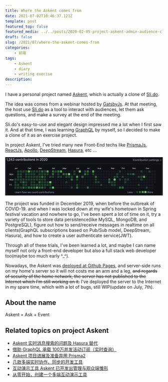 ```yaml
---
title: Where the Askent comes from
date: 2021-07-02T10:46:37.121Z
template: post
featured_top: false
featured_media: ../../posts/2020-02-05-project-askent-admin-audience-client/askent-admin-event.png
draft: false
slug: /2021/07/where-the-askent-comes-from
categories: 
    - 前端
tags:
    - Askent
    - diary
    - writing execise
description: 
---
```


I have a personal project named [Askent](https://github.com/BerlinChan/askent), which is actually a clone of [Sli.do](https://www.sli.do/).

<!-- endExcerpt -->

The idea was comes from a webinar hosted by [GatsbyJs](https://www.gatsbyjs.com/). At that meeting, the host use [Sli.do](https://www.sli.do/) as a tool to interact with audiences, let them ask questions, and make a survey at the end of the meeting.

Sli.do's easy-to-use and elegant design impressed me a lot when I first saw it. And at that time, I was learning [GraphQL](https://graphql.org/) by myself, so I decided to make a clone of it as an exercise project.

In project Askent, I've tried many new Front-End techs like [PrismaJs](https://www.prisma.io/), [ReactJs](https://reactjs.org/), [Apollo](https://www.apollographql.com/), [DeepStream](https://deepstream.io/), [Hasura](https://hasura.io/), etc ...

![github-contributions-2020](./github-contributions-2020.png)

The project was funded in December 2019, when before the outbreak of COVID-19. and when I was locked down at my wife's hometown in Spring festival vacation and nowhere to go, I've been spent a lot of time on it, try a variety of tools to store data persistence(like MySQL, MongoDB, and PostgreSQL), figure out how to send/receive messages in realtime on all clients(GraphQL subscriptions based on Pub/Sub model, DeepStream, Hasura), and how to create a user authenticate service(JWT).

Through all of these trials, I've been learned a lot, and maybe I can name myself not only a front-end developer but also a full stack web developer too(maybe too much early ^_^).

Nowadays, the Askent was [deployed at Github Pages](https://askent.berlinchan.com/), and server-side runs on my home's server so it will not costs me an arm and a leg, ~~and regards of security of the home network, the server has not published to the Internet which I'm still working on it.~~ I've deployed the server to the Internet in my spare time, which with a lot of bugs, still WIP(update on July, 7th).

## About the name

Askent = Ask + Event

## Related topics on project Askent

- [Askent 实时消息搜索的问题及 Hasura 替代](/2021/03/askent-realtime-search-implement-and-hasura)
- [借助 GraphQL 承载 100万并发活动订阅（实时查询）](/2021/03/Scaling-to-1-million-active-GraphQL-subscriptions)
- [Askent 项目进展及准备弃用 Prisma2](/2020/03/askent-give-up-prisma2)
- [几款多端实时协作、同步的开发工具](/2020/03/real-time-multi-device-collaboration-devtools)
- [互动演示工具 Askent 已开发出管理与观众端雏形](/2020/02/project-askent-admin-audience-client)
- [从零开始，创建一个多端互动演示工具](/2019/12/create-presentation-tool-from-scratch)
